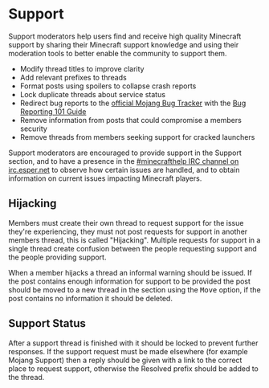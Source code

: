 # Support

Support moderators help users find and receive high quality Minecraft support by sharing their Minecraft support knowledge and using their moderation tools to better enable the community to support them.

* Modify thread titles to improve clarity
* Add relevant prefixes to threads
* Format posts using spoilers to collapse crash reports
* Lock duplicate threads about service status
* Redirect bug reports to the [official Mojang Bug Tracker](https://bugs.mojang.com/browse/MC) with the [Bug Reporting 101 Guide](http://www.minecraftforum.net/forums/support/unmodified-minecraft-client/1855459-official-bug-reporting)
* Remove information from posts that could compromise a members security
* Remove threads from members seeking support for cracked launchers

Support moderators are encouraged to provide support in the Support section, and to have a presence in the [#minecrafthelp IRC channel on irc.esper.net](http://www.minecraftforum.net/meta/chat) to observe how certain issues are handled, and to obtain information on current issues impacting Minecraft players.

## Hijacking

Members must create their own thread to request support for the issue they're experiencing, they must not post requests for support in another members thread, this is called "Hijacking". Multiple requests for support in a single thread create confusion between the people requesting support and the people providing support.

When a member hijacks a thread an informal warning should be issued. If the post contains enough information for support to be provided the post should be moved to a new thread in the section using the <kbd>Move</kbd> option, if the post contains no information it should be deleted.

## Support Status

After a support thread is finished with it should be locked to prevent further responses. If the support request must be made elsewhere (for example Mojang Support) then a reply should be given with a link to the correct place to request support, otherwise the Resolved prefix should be added to the thread.
